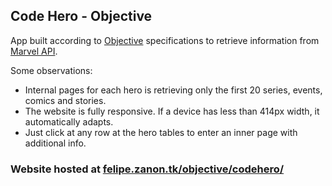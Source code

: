 ## Code Hero - Objective

App built according to [Objective](https://www.objective.com.br/) specifications to retrieve information from [Marvel API](https://developer.marvel.com/).

Some observations: 
* Internal pages for each hero is retrieving only the first 20 series, events, comics and stories.
* The website is fully responsive. If a device has less than 414px width, it automatically adapts.
* Just click at any row at the hero tables to enter an inner page with additional info.

### Website hosted at [felipe.zanon.tk/objective/codehero/](https://www.felipe.zanon.tk/objective/codehero/)